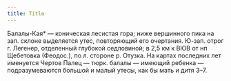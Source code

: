 ```yaml
---
title: Title
---
```


Балалы-Кая* — коническая лесистая гора; ниже вершинного пика на зап. склоне
выделяется утес, повторяющий его очертания. Ю-зап. отрог г. Легенер, отделенный
глубокой седловиной; в 2,5 км к ВЮВ от нп Щебетовка (Феодос.), по л. стороне р.
Отузка. На картах последних лет именуется Чертов Палец — тюрк. балалы — имеющий
ребенка — подразумеваются большой и малый утесы, как бы мать и дитя З–7.
